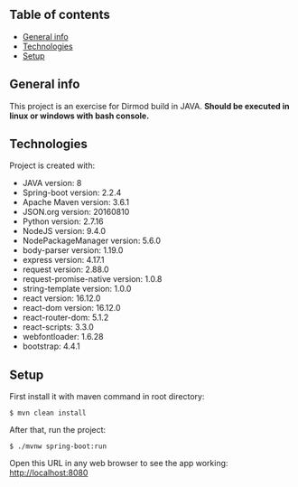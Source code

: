 ## Table of contents
* [General info](#general-info)
* [Technologies](#technologies)
* [Setup](#setup)

## General info
This project is an exercise for Dirmod build in JAVA.
**Should be executed in linux or windows with bash console.**
	
## Technologies
Project is created with:
* JAVA version: 8
* Spring-boot version: 2.2.4
* Apache Maven version: 3.6.1
* JSON.org version: 20160810
* Python version: 2.7.16
* NodeJS version: 9.4.0
* NodePackageManager version: 5.6.0
* body-parser version: 1.19.0
* express version: 4.17.1
* request version: 2.88.0
* request-promise-native version: 1.0.8
* string-template version: 1.0.0
* react version: 16.12.0
* react-dom version: 16.12.0
* react-router-dom: 5.1.2
* react-scripts: 3.3.0
* webfontloader: 1.6.28
* bootstrap: 4.4.1
	
## Setup
First install it with maven command in root directory:
```
$ mvn clean install
```

After that, run the project:
```
$ ./mvnw spring-boot:run
```

Open this URL in any web browser to see the app working:
[http://localhost:8080](http://localhost:8080)